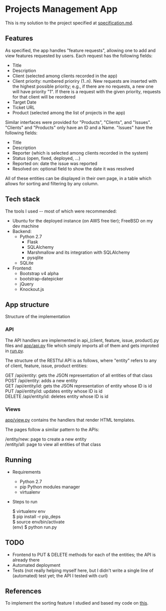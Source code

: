 # Projects Management App 

This is my solution to the project specified at [specification.md](specification.md).

## Features

As specified, the app handles "feature requests", allowing one to add and view
features requested by users. Each request has the following fields:

* Title
* Description
* Client (selected among clients recorded in the app)
* Client priority: numbered prioriry (1..n). New requests are inserted with the
highest possible priority; e.g., if there are no requests, a new one will have
priority "1". If there is a request with the given priority, requests for that
client will be reordered
* Target Date
* Ticket URL
* Product (selected among the list of projects in the app)

Similar interfaces were provided for "Products", "Clients", and "Issues".
"Clients" and "Products" only have an ID and a Name. "Issues" have the following
fields:

* Title
* Description
* Reporter (which is selected among clients recorded in the system)
* Status (open, fixed, deployed, ...)
* Reported on: date the issue was reported
* Resolved on: optional field to show the date it was resolved

All of these entities can be displayed in their own page, in a table which
allows for sorting and filtering by any column.

## Tech stack

The tools I used -- most of which were recommended:

* Ubuntu for the deployed instance (on AWS free tier); FreeBSD on my dev
machine
* Backend:
  - Python 2.7
    - Flask
    - SQLAlchemy
    - Marshmallow and its integration with SQLAlchemy
    - pysqlite
  - SQLite
* Frontend:
  - Bootstrap v4 alpha
  - bootstrap-datepicker
  - jQuery
  - Knockout.js

## App structure

Structure of the implementation

### API

The API handlers are implemented in api\_(client, feature, issue, product).py
files and [app/api.py](app/api.py) file which simply imports all of them and
gets improted in [run.py](run.py).

The structure of the RESTful API is as follows, where "entity" refers to any
of client, feature, issue, product entities:

GET    /api/entity:    gets the JSON representation of all entities of that class  
POST   /api/entity:    adds a new entity  
GET    /api/entity/id: gets the JSON representation of entity whose ID is id  
PUT    /api/entity/id: updates entity whose ID is id  
DELETE /api/entity/id: deletes entity whose ID is id  

### Views

[app/view.py](app/view.py) contains the handlers that render HTML templates.

The pages follow a similar pattern to the APIs:

/entity/new: page to create a new entity  
/entity/all: page to view all entities of that class  

## Running

* Requirements
  - Python 2.7
  - pip Python modules manager
  - virtualenv

* Steps to run

  $ virtualenv env  
  $ pip install -r pip\_deps  
  $ source env/bin/activate  
  (env) $ python run.py

## TODO

* Frontend to PUT & DELETE methods for each of the entities; the API is
already there
* Automated deployment
* Tests (not really helping myself here, but I didn't write a single line of
(automated) test yet; the API I tested with curl)


## References

To implement the sorting feature I studied and based my code on 
[this](https://github.com/pstricker/koTableSort/).

